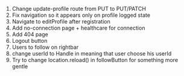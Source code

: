 1. Change update-profile route from PUT to PUT/PATCH
2. Fix navigation so it appears only on profile logged state
3. Navigate to editProfile after registration
4. Add no-connection page + healthcare for connection
5. Add 404 page
6. Logout button
7. Users to follow on rightbar
8. change userId to Handle in meaning that user choose his userId
9. Try to change location.reload() in followButton for something more gentle
